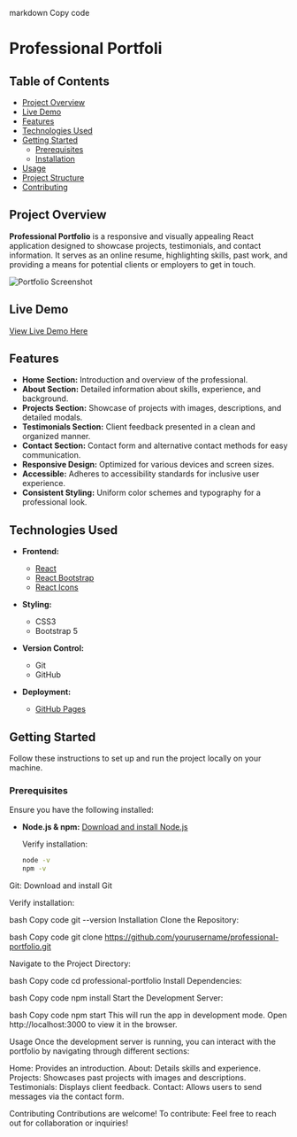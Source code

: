 markdown
Copy code
# Professional Portfoli
## Table of Contents

- [Project Overview](#project-overview)
- [Live Demo](#live-demo)
- [Features](#features)
- [Technologies Used](#technologies-used)
- [Getting Started](#getting-started)
  - [Prerequisites](#prerequisites)
  - [Installation](#installation)
- [Usage](#usage)
- [Project Structure](#project-structure)
- [Contributing](#contributing)


## Project Overview

**Professional Portfolio** is a responsive and visually appealing React application designed to showcase projects, testimonials, and contact information. It serves as an online resume, highlighting skills, past work, and providing a means for potential clients or employers to get in touch.

![Portfolio Screenshot](./src/assets/images/portfolio-screenshot.png)

## Live Demo

[View Live Demo Here](https://your-live-demo-link.com)


## Features

- **Home Section:** Introduction and overview of the professional.
- **About Section:** Detailed information about skills, experience, and background.
- **Projects Section:** Showcase of projects with images, descriptions, and detailed modals.
- **Testimonials Section:** Client feedback presented in a clean and organized manner.
- **Contact Section:** Contact form and alternative contact methods for easy communication.
- **Responsive Design:** Optimized for various devices and screen sizes.
- **Accessible:** Adheres to accessibility standards for inclusive user experience.
- **Consistent Styling:** Uniform color schemes and typography for a professional look.

## Technologies Used

- **Frontend:**
  - [React](https://reactjs.org/)
  - [React Bootstrap](https://react-bootstrap.github.io/)
  - [React Icons](https://react-icons.github.io/react-icons/)
  
- **Styling:**
  - CSS3
  - Bootstrap 5

- **Version Control:**
  - Git
  - GitHub

- **Deployment:**

  - [GitHub Pages](https://pages.github.com/) 

## Getting Started

Follow these instructions to set up and run the project locally on your machine.

### Prerequisites

Ensure you have the following installed:

- **Node.js & npm:** [Download and install Node.js](https://nodejs.org/)
  
  Verify installation:
  ```bash
  node -v
  npm -v
Git: Download and install Git

Verify installation:

bash
Copy code
git --version
Installation
Clone the Repository:

bash
Copy code
git clone https://github.com/yourusername/professional-portfolio.git

Navigate to the Project Directory:

bash
Copy code
cd professional-portfolio
Install Dependencies:

bash
Copy code
npm install
Start the Development Server:

bash
Copy code
npm start
This will run the app in development mode. Open http://localhost:3000 to view it in the browser.

Usage
Once the development server is running, you can interact with the portfolio by navigating through different sections:

Home: Provides an introduction.
About: Details skills and experience.
Projects: Showcases past projects with images and descriptions.
Testimonials: Displays client feedback.
Contact: Allows users to send messages via the contact form.

Contributing
Contributions are welcome! To contribute:
Feel free to reach out for collaboration or inquiries!

